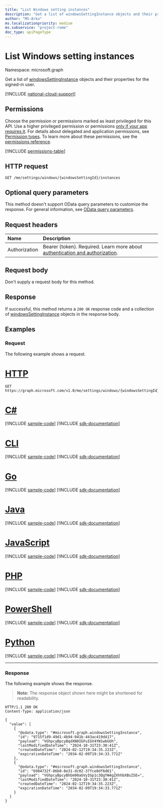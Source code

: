 ```yaml
---
title: "List Windows setting instances"
description: "Get a list of windowsSettingInstance objects and their properties."
author: "MS-Arko"
ms.localizationpriority: medium
ms.subservice: "project-rome"
doc_type: apiPageType
---
```


# List Windows setting instances

Namespace: microsoft.graph

Get a list of [windowsSettingInstance](../resources/windowssettinginstance.md) objects and their properties for the signed-in user.

[!INCLUDE [national-cloud-support](../../includes/global-only.md)]

## Permissions

Choose the permission or permissions marked as least privileged for this API. Use a higher privileged permission or permissions [only if your app requires it](/graph/permissions-overview#best-practices-for-using-microsoft-graph-permissions). For details about delegated and application permissions, see [Permission types](/graph/permissions-overview#permission-types). To learn more about these permissions, see the [permissions reference](/graph/permissions-reference).

<!-- { "blockType": "permissions", "name": "windowssetting_list_instances" } -->
[!INCLUDE [permissions-table](../includes/permissions/windowssetting-list-instances-permissions.md)]

## HTTP request

<!-- {
  "blockType": "ignored"
}
-->
``` http
GET /me/settings/windows/{windowsSettingId}/instances
```

## Optional query parameters

This method doesn't support OData query parameters to customize the response. For general information, see [OData query parameters](/graph/query-parameters).

## Request headers

|Name|Description|
|:---|:---|
|Authorization|Bearer {token}. Required. Learn more about [authentication and authorization](/graph/auth/auth-concepts).|

## Request body

Don't supply a request body for this method.

## Response

If successful, this method returns a `200 OK` response code and a collection of [windowsSettingInstance](../resources/windowssettinginstance.md) objects in the response body.

## Examples

### Request

The following example shows a request.
# [HTTP](#tab/http)
<!-- {
  "blockType": "request",
  "name": "list_windowssettinginstance"
}
-->
``` http
GET https://graph.microsoft.com/v1.0/me/settings/windows/{windowsSettingId}/instances
```

# [C#](#tab/csharp)
[!INCLUDE [sample-code](../includes/snippets/csharp/list-windowssettinginstance-csharp-snippets.md)]
[!INCLUDE [sdk-documentation](../includes/snippets/snippets-sdk-documentation-link.md)]

# [CLI](#tab/cli)
[!INCLUDE [sample-code](../includes/snippets/cli/list-windowssettinginstance-cli-snippets.md)]
[!INCLUDE [sdk-documentation](../includes/snippets/snippets-sdk-documentation-link.md)]

# [Go](#tab/go)
[!INCLUDE [sample-code](../includes/snippets/go/list-windowssettinginstance-go-snippets.md)]
[!INCLUDE [sdk-documentation](../includes/snippets/snippets-sdk-documentation-link.md)]

# [Java](#tab/java)
[!INCLUDE [sample-code](../includes/snippets/java/list-windowssettinginstance-java-snippets.md)]
[!INCLUDE [sdk-documentation](../includes/snippets/snippets-sdk-documentation-link.md)]

# [JavaScript](#tab/javascript)
[!INCLUDE [sample-code](../includes/snippets/javascript/list-windowssettinginstance-javascript-snippets.md)]
[!INCLUDE [sdk-documentation](../includes/snippets/snippets-sdk-documentation-link.md)]

# [PHP](#tab/php)
[!INCLUDE [sample-code](../includes/snippets/php/list-windowssettinginstance-php-snippets.md)]
[!INCLUDE [sdk-documentation](../includes/snippets/snippets-sdk-documentation-link.md)]

# [PowerShell](#tab/powershell)
[!INCLUDE [sample-code](../includes/snippets/powershell/list-windowssettinginstance-powershell-snippets.md)]
[!INCLUDE [sdk-documentation](../includes/snippets/snippets-sdk-documentation-link.md)]

# [Python](#tab/python)
[!INCLUDE [sample-code](../includes/snippets/python/list-windowssettinginstance-python-snippets.md)]
[!INCLUDE [sdk-documentation](../includes/snippets/snippets-sdk-documentation-link.md)]

---

### Response

The following example shows the response.
>**Note:** The response object shown here might be shortened for readability.
<!-- {
  "blockType": "response",
  "truncated": true,
  "@odata.type": "Collection(microsoft.graph.windowsSettingInstance)"
}
-->
``` http
HTTP/1.1 200 OK
Content-Type: application/json

{
  "value": [
    {
      "@odata.type": "#microsoft.graph.windowsSettingInstance",
      "id": "9715f1d9-49d1-4b94-041b-443ac419d417",
      "payload": "VGhpcyBpcyBqdXN0IGFuIGV4YW1wbGUh",
      "lastModifiedDateTime": "2024-10-31T23:30:41Z",
      "createdDateTime": "2024-02-12T19:34:35.223Z",
      "expirationDateTime": "2034-02-09T19:34:33.771Z"
    },
    {
      "@odata.type": "#microsoft.graph.windowsSettingInstance",
      "id": "6984732f-86b0-8e31-dc02-37fce0df6d61",
      "payload": "VGhpcyBpcyBhbm90aGVyIGp1c3QgYW4gZXhhbXBsZSE=",
      "lastModifiedDateTime": "2024-10-31T23:30:41Z",
      "createdDateTime": "2024-02-12T19:34:35.223Z",
      "expirationDateTime": "2034-02-09T19:34:33.771Z"
    }
  ]
}
```

